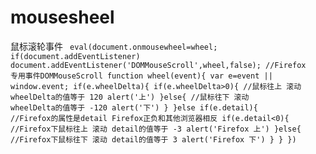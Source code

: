 # mousesheel
鼠标滚轮事件
<code>
    eval(document.onmousewheel=wheel;
    if(document.addEventListener) document.addEventListener('DOMMouseScroll',wheel,false);  //Firefox 专用事件DOMMouseScroll
    function wheel(event){
        var e=event || window.event;
        if(e.wheelDelta){
            if(e.wheelDelta>0){  //鼠标往上 滚动 wheelDelta的值等于 120
                alert('上')
            }else{                //鼠标往下 滚动 wheelDelta的值等于 -120
                alert('下')
            }
        }else if(e.detail){  //Firefox的属性是detail       Firefox正负和其他浏览器相反
            if(e.detail<0){  //Firefox下鼠标往上 滚动 detail的值等于 -3
                alert('Firefox 上')
            }else{           //Firefox下鼠标往下 滚动 detail的值等于 3
                alert('Firefox 下')
            }
        }
    })
</code>
